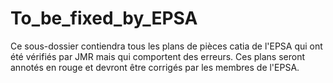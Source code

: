 To_be_fixed_by_EPSA
=======

Ce sous-dossier contiendra tous les plans de pièces catia de l'EPSA qui ont été vérifiés par JMR mais qui comportent des erreurs.
Ces plans seront annotés en rouge et devront être corrigés par les membres de l'EPSA.
